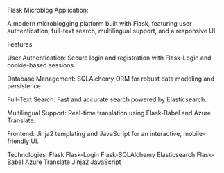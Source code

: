 Flask Microblog Application:

A modern microblogging platform built with Flask, featuring user authentication, full-text search, multilingual support, and a responsive UI.

Features

User Authentication: Secure login and registration with Flask-Login and cookie-based sessions.

Database Management: SQLAlchemy ORM for robust data modeling and persistence.

Full-Text Search: Fast and accurate search powered by Elasticsearch.

Multilingual Support: Real-time translation using Flask-Babel and Azure Translate.

Frontend: Jinja2 templating and JavaScript for an interactive, mobile-friendly UI.

Technologies:
Flask
Flask-Login
Flask-SQLAlchemy
Elasticsearch
Flask-Babel
Azure Translate
Jinja2
JavaScript
